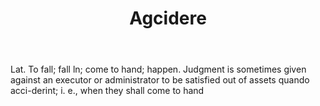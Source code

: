 ---
title: Agcidere
letter: A
permalink: "/definitions/agcidere.html"
body: Lat. To fall; fall ln; come to hand; happen. Judgment is sometimes given against
  an executor or administrator to be satisfied out of assets quando acci-derint; i.
  e., when they shall come to hand
published_at: '2018-07-07'
source: Black's Law Dictionary
layout: post
---